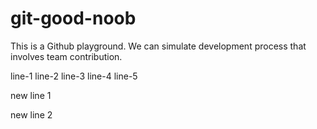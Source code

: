 # git-good-noob

This is a Github playground. We can simulate development process that involves team contribution.


line-1
line-2
line-3
line-4
line-5




new line 1


new line 2

